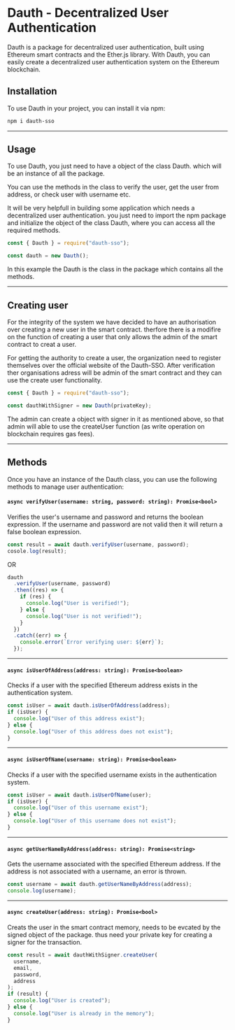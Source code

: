 ﻿# Dauth - Decentralized User Authentication

Dauth is a package for decentralized user authentication, built using Ethereum smart contracts and the Ether.js library. With Dauth, you can easily create a decentralized user authentication system on the Ethereum blockchain.

## Installation

To use Dauth in your project, you can install it via npm:

```bash
npm i dauth-sso
```

---

## Usage

To use Dauth, you just need to have a object of the class Dauth. which will be an instance of all the package.

You can use the methods in the class to verify the user, get the user from address, or check user with username etc.

It will be very helpfull in building some application which needs a decentralized user authentication. you just need to import the npm package and initialize the object of the class Dauth, where you can access all the required methods.

```js
const { Dauth } = require("dauth-sso");

const dauth = new Dauth();
```

In this example the Dauth is the class in the package which contains all the methods.

---

## Creating user

For the integrity of the system we have decided to have an authorisation over creating a new user in the smart contract. therfore there is a modifire on the function of creating a user that only allows the admin of the smart contract to creat a user.

For getting the authority to create a user, the organization need to register themselves over the official website of the Dauth-SSO. After verification ther organisations adress will be admin of the smart contract and they can use the create user functionality.

```js
const { Dauth } = require("dauth-sso");

const dauthWithSigner = new Dauth(privateKey);
```

The admin can create a object with signer in it as mentioned above, so that admin will able to use the createUser function (as write operation on blockchain requires gas fees).

---

## Methods

Once you have an instance of the Dauth class, you can use the following methods to manage user authentication:

#### `async verifyUser(username: string, password: string): Promise<bool>`

Verifies the user's username and password and returns the boolean expression. If the username and password are not valid then it will return a false boolean expression.

```js
const result = await dauth.verifyUser(username, password);
cosole.log(result);
```

OR

```js
dauth
  .verifyUser(username, password)
  .then((res) => {
    if (res) {
      console.log("User is verified!");
    } else {
      console.log("User is not verified!");
    }
  })
  .catch((err) => {
    console.error(`Error verifying user: ${err}`);
  });
```

---

#### `async isUserOfAddress(address: string): Promise<boolean>`

Checks if a user with the specified Ethereum address exists in the authentication system.

```js
const isUser = await dauth.isUserOfAddress(address);
if (isUser) {
  console.log("User of this address exist");
} else {
  console.log("User of this address does not exist");
}
```

---

#### `async isUserOfName(username: string): Promise<boolean>`

Checks if a user with the specified username exists in the authentication system.

```js
const isUser = await dauth.isUserOfName(user);
if (isUser) {
  console.log("User of this username exist");
} else {
  console.log("User of this username does not exist");
}
```

---

#### `async getUserNameByAddress(address: string): Promise<string>`

Gets the username associated with the specified Ethereum address. If the address is not associated with a username, an error is thrown.

```js
const username = await dauth.getUserNameByAddress(address);
console.log(username);
```

---

#### `async createUser(address: string): Promise<bool>`

Creats the user in the smart contract memory, needs to be evcated by the signed object of the package. thus need your private key for creating a signer for the transaction.

```js
const result = await dauthWithSigner.createUser(
  username,
  email,
  password,
  address
);
if (result) {
  console.log("User is created");
} else {
  console.log("User is already in the memory");
}
```
